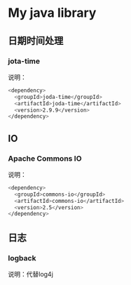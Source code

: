 # My java library


## 日期时间处理

### jota-time
说明：
``` bash
<dependency>
  <groupId>joda-time</groupId>
  <artifactId>joda-time</artifactId>
  <version>2.9.9</version>
</dependency>
```


## IO

### Apache Commons IO
说明：
``` bash
<dependency>
  <groupId>commons-io</groupId>
  <artifactId>commons-io</artifactId>
  <version>2.5</version>
</dependency>
```


## 日志

### logback
说明：代替log4j

